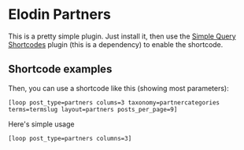 # Elodin Partners

This is a pretty simple plugin. Just install it, then use the [Simple Query Shortcodes](https://github.com/jonschr/simple-query-shortcodes) plugin (this is a dependency) to enable the shortcode.

## Shortcode examples

Then, you can use a shortcode like this (showing most parameters):

`
[loop post_type=partners colums=3 taxonomy=partnercategories terms=termslug layout=partners posts_per_page=9]
`

Here's simple usage

`
[loop post_type=partners columns=3]
`

